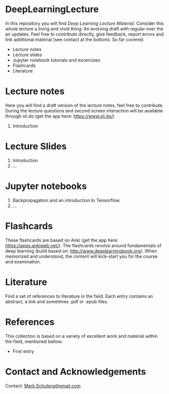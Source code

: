 # DeepLearningLecture
In this repository you will find *Deep Learning Lecture Material*. Consider this whole lecture a living and vivid thing: An evolving draft with regular over the air updates. Feel free to contribute directly, give feedback, report errors and link additional material (see contact at the bottom). So far covered:
  - Lecture notes 
  - Lecture slides
  - Jupyter notebook tutorials and excercises 
  - Flashcards
  - Literature
  
# Lecture notes
  Here you will find a draft version of the lecture notes, feel free to contribute.
  During the lecture questions and second screen interaction will be available through sli.do (get the app here: https://www.sli.do/)
  1. Introduction

# Lecture Slides
  1. Introduction
  2. ...
  

# Jupyter notebooks
  1. Backpropagation and an introduction to Tensorflow
  2. ...
  
# Flashcards
  These flashcards are based on Anki (get the app here: https://apps.ankiweb.net/). The flashcards revolve around fundamentals of deep learning (build based on: http://www.deeplearningbook.org). When memorized and understood, the content will kick-start you for the course and examination. 

# Literature
  Find a set of references to literature in the field. Each entry contains an abstract, a link and sometimes .pdf or .epub files.

# References
This collection is based on a variety of excellent work and material within the field, mentioned bellow:
  - First entry


# Contact and Acknowledgements
Contact: Mark.Schutera@gmail.com
